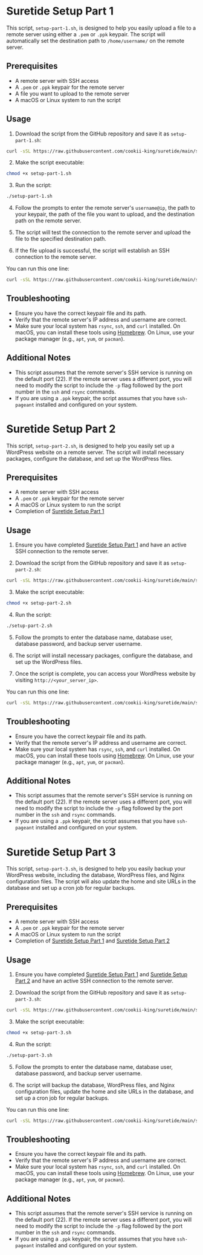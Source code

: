 # Suretide Setup Part 1

This script, `setup-part-1.sh`, is designed to help you easily upload a file to a remote server using either a `.pem` or `.ppk` keypair. The script will automatically set the destination path to `/home/username/` on the remote server.

## Prerequisites

- A remote server with SSH access
- A `.pem` or `.ppk` keypair for the remote server
- A file you want to upload to the remote server
- A macOS or Linux system to run the script

## Usage

1. Download the script from the GitHub repository and save it as `setup-part-1.sh`:

```bash
curl -sSL https://raw.githubusercontent.com/cookii-king/suretide/main/setup-part-1.sh -o setup-part-1.sh
```

2. Make the script executable:

```bash
chmod +x setup-part-1.sh
```

3. Run the script:

```bash
./setup-part-1.sh
```

4. Follow the prompts to enter the remote server's `username@ip`, the path to your keypair, the path of the file you want to upload, and the destination path on the remote server.

5. The script will test the connection to the remote server and upload the file to the specified destination path.

6. If the file upload is successful, the script will establish an SSH connection to the remote server.

You can run this one line:

```bash
curl -sSL https://raw.githubusercontent.com/cookii-king/suretide/main/setup-part-1.sh -o setup-part-1.sh && chmod +x setup-part-1.sh && bash setup-part-1.sh
```

## Troubleshooting

- Ensure you have the correct keypair file and its path.
- Verify that the remote server's IP address and username are correct.
- Make sure your local system has `rsync`, `ssh`, and `curl` installed. On macOS, you can install these tools using [Homebrew](https://brew.sh/). On Linux, use your package manager (e.g., `apt`, `yum`, or `pacman`).

## Additional Notes

- This script assumes that the remote server's SSH service is running on the default port (22). If the remote server uses a different port, you will need to modify the script to include the `-p` flag followed by the port number in the `ssh` and `rsync` commands.
- If you are using a `.ppk` keypair, the script assumes that you have `ssh-pageant` installed and configured on your system.

# Suretide Setup Part 2

This script, `setup-part-2.sh`, is designed to help you easily set up a WordPress website on a remote server. The script will install necessary packages, configure the database, and set up the WordPress files.

## Prerequisites

- A remote server with SSH access
- A `.pem` or `.ppk` keypair for the remote server
- A macOS or Linux system to run the script
- Completion of [Suretide Setup Part 1](#suretide-setup-part-1)

## Usage

1. Ensure you have completed [Suretide Setup Part 1](#suretide-setup-part-1) and have an active SSH connection to the remote server.

2. Download the script from the GitHub repository and save it as `setup-part-2.sh`:

```bash
curl -sSL https://raw.githubusercontent.com/cookii-king/suretide/main/setup-part-2.sh -o setup-part-2.sh
```

3. Make the script executable:

```bash
chmod +x setup-part-2.sh
```

4. Run the script:

```bash
./setup-part-2.sh
```

5. Follow the prompts to enter the database name, database user, database password, and backup server username.

6. The script will install necessary packages, configure the database, and set up the WordPress files.

7. Once the script is complete, you can access your WordPress website by visiting `http://<your_server_ip>`.

You can run this one line:

```bash
curl -sSL https://raw.githubusercontent.com/cookii-king/suretide/main/setup-part-2.sh -o setup-part-2.sh && sudo chmod +x setup-part-2.sh && sudo bash setup-part-2.sh
```

## Troubleshooting

- Ensure you have the correct keypair file and its path.
- Verify that the remote server's IP address and username are correct.
- Make sure your local system has `rsync`, `ssh`, and `curl` installed. On macOS, you can install these tools using [Homebrew](https://brew.sh/). On Linux, use your package manager (e.g., `apt`, `yum`, or `pacman`).

## Additional Notes

- This script assumes that the remote server's SSH service is running on the default port (22). If the remote server uses a different port, you will need to modify the script to include the `-p` flag followed by the port number in the `ssh` and `rsync` commands.
- If you are using a `.ppk` keypair, the script assumes that you have `ssh-pageant` installed and configured on your system.

# Suretide Setup Part 3

This script, `setup-part-3.sh`, is designed to help you easily backup your WordPress website, including the database, WordPress files, and Nginx configuration files. The script will also update the home and site URLs in the database and set up a cron job for regular backups.

## Prerequisites

- A remote server with SSH access
- A `.pem` or `.ppk` keypair for the remote server
- A macOS or Linux system to run the script
- Completion of [Suretide Setup Part 1](#suretide-setup-part-1) and [Suretide Setup Part 2](#suretide-setup-part-2)

## Usage

1. Ensure you have completed [Suretide Setup Part 1](#suretide-setup-part-1) and [Suretide Setup Part 2](#suretide-setup-part-2) and have an active SSH connection to the remote server.

2. Download the script from the GitHub repository and save it as `setup-part-3.sh`:

```bash
curl -sSL https://raw.githubusercontent.com/cookii-king/suretide/main/setup-part-3.sh -o setup-part-3.sh
```

3. Make the script executable:

```bash
chmod +x setup-part-3.sh
```

4. Run the script:

```bash
./setup-part-3.sh
```

5. Follow the prompts to enter the database name, database user, database password, and backup server username.

6. The script will backup the database, WordPress files, and Nginx configuration files, update the home and site URLs in the database, and set up a cron job for regular backups.

You can run this one line:

```bash
curl -sSL https://raw.githubusercontent.com/cookii-king/suretide/main/setup-part-3.sh -o setup-part-3.sh && chmod +x setup-part-3.sh && bash setup-part-3.sh
```

## Troubleshooting

- Ensure you have the correct keypair file and its path.
- Verify that the remote server's IP address and username are correct.
- Make sure your local system has `rsync`, `ssh`, and `curl` installed. On macOS, you can install these tools using [Homebrew](https://brew.sh/). On Linux, use your package manager (e.g., `apt`, `yum`, or `pacman`).

## Additional Notes

- This script assumes that the remote server's SSH service is running on the default port (22). If the remote server uses a different port, you will need to modify the script to include the `-p` flag followed by the port number in the `ssh` and `rsync` commands.
- If you are using a `.ppk` keypair, the script assumes that you have `ssh-pageant` installed and configured on your system.
